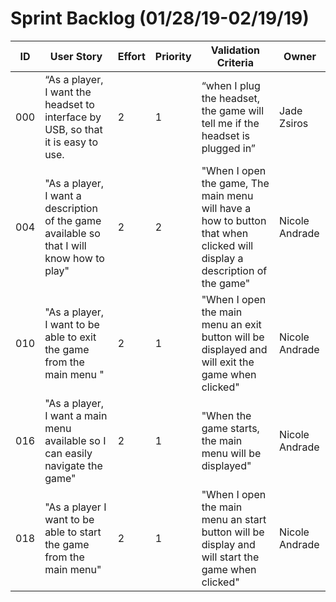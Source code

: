 # Sprint Backlog (01/28/19-02/19/19)

| ID | User Story | Effort | Priority | Validation Criteria | Owner |
|----|------------|--------|----------|---------------------|-------|
|000|“As a player, I want the headset to interface by USB, so that it is easy to use.|2|1|“when I plug the headset, the game will tell me if the headset is plugged in”|Jade Zsiros|
|004|"As a player, I want a description of the game available so that I will know how to play"|2|2|"When I open the game, The main menu will have a how to button that when clicked will display a description of the game"|Nicole Andrade|
|010 |"As a player, I want to be able to exit the game from the main menu "|2|1|"When I open the main menu an exit button will be displayed and will exit the game when clicked" |Nicole Andrade|
|016 |"As a player, I want a main menu available so I can easily navigate the game" |2|1|"When the game starts, the main menu will be displayed" |Nicole Andrade|
|018 |"As a player I want to be able to start the game from the main menu"|2|1|"When I open the main menu an start button will be display and will start the game when clicked"|Nicole Andrade|


